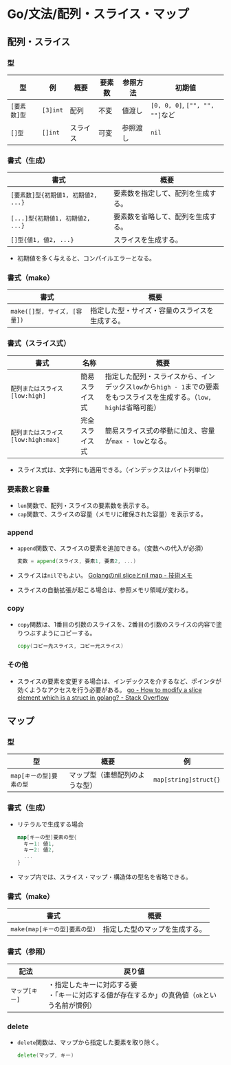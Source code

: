 # Go/文法/配列・スライス・マップ

## 配列・スライス

### 型

| 型           | 例       | 概要     | 要素数 | 参照方法 | 初期値                          |
| ------------ | -------- | -------- | ------ | -------- | ------------------------------- |
| `[要素数]型` | `[3]int` | 配列     | 不変   | 値渡し   | `[0, 0, 0]`, `["", "", ""]`など |
| `[]型`       | `[]int`  | スライス | 可変   | 参照渡し | `nil`                           |

### 書式（生成）

| 書式                                | 概要                               |
| ----------------------------------- | ---------------------------------- |
| `[要素数]型{初期値1, 初期値2, ...}` | 要素数を指定して、配列を生成する。 |
| `[...]型{初期値1, 初期値2, ...}`    | 要素数を省略して、配列を生成する。 |
| `[]型{値1, 値2, ...}`               | スライスを生成する。               |

- 初期値を多く与えると、コンパイルエラーとなる。

### 書式（make）

| 書式                         | 概要                                           |
| ---------------------------- | ---------------------------------------------- |
| `make([]型, サイズ, [容量])` | 指定した型・サイズ・容量のスライスを生成する。 |

### 書式（スライス式）

| 書式                               | 名称           | 概要                                                         |
| ---------------------------------- | -------------- | ------------------------------------------------------------ |
| `配列またはスライス[low:high]`     | 簡易スライス式 | 指定した配列・スライスから、インデックス`low`から`high - 1`までの要素をもつスライスを生成する。（`low, high`は省略可能） |
| `配列またはスライス[low:high:max]` | 完全スライス式 | 簡易スライス式の挙動に加え、容量が`max - low`となる。        |

- スライス式は、文字列にも適用できる。（インデックスはバイト列単位）

### 要素数と容量

- `len`関数で、配列・スライスの要素数を表示する。
- `cap`関数で、スライスの容量（メモリに確保された容量）を表示する。

### append

- `append`関数で、スライスの要素を追加できる。（変数への代入が必須）

  ```go
  変数 = append(スライス, 要素1, 要素2, ...)
  ```

- スライスは`nil`でもよい。
  [Golangのnil sliceとnil map - 技術メモ](https://tutuz-tech.hatenablog.com/entry/2019/10/20/145302)

- スライスの自動拡張が起こる場合は、参照メモリ領域が変わる。

### copy

- `copy`関数は、1番目の引数のスライスを、2番目の引数のスライスの内容で塗りつぶすようにコピーする。

  ```go
  copy(コピー先スライス, コピー元スライス)
  ```

### その他

- スライスの要素を変更する場合は、インデックスを介するなど、ポインタが効くようなアクセスを行う必要がある。
  [go - How to modify a slice element which is a struct in golang? - Stack Overflow](https://stackoverflow.com/questions/41127380/how-to-modify-a-slice-element-which-is-a-struct-in-golang)

## マップ

### 型

| 型                      | 概要                           | 例                    |
| ----------------------- | ------------------------------ | --------------------- |
| `map[キーの型]要素の型` | マップ型（連想配列のような型） | `map[string]struct{}` |

### 書式（生成）

- リテラルで生成する場合

  ```go
  map[キーの型]要素の型{
    キー1: 値1,
    キー2: 値2,
    ...
  }
  ```

- マップ内では、スライス・マップ・構造体の型名を省略できる。

### 書式（make）

| 書式                          | 概要                           |
| ----------------------------- | ------------------------------ |
| `make(map[キーの型]要素の型)` | 指定した型のマップを生成する。 |

### 書式（参照）

| 記法           | 戻り値                                                       |
| -------------- | ------------------------------------------------------------ |
| `マップ[キー]` | ・指定したキーに対応する要<br />・「キーに対応する値が存在するか」の真偽値（`ok`という名前が慣例） |

### delete

- `delete`関数は、マップから指定した要素を取り除く。

  ```go
  delete(マップ, キー)
  ```

